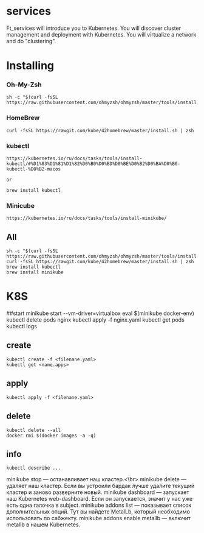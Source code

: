 # services

Ft_services will introduce you to Kubernetes. You will discover cluster management and
deployment with Kubernetes. You will virtualize a network and do "clustering".

# Installing

### Oh-My-Zsh
    sh -c "$(curl -fsSL https://raw.githubusercontent.com/ohmyzsh/ohmyzsh/master/tools/install.sh)"

### HomeBrew
    curl -fsSL https://rawgit.com/kube/42homebrew/master/install.sh | zsh

### kubectl
    https://kubernetes.io/ru/docs/tasks/tools/install-kubectl/#%D1%83%D1%81%D1%82%D0%B0%D0%BD%D0%BE%D0%B2%D0%BA%D0%B0-kubectl-%D0%B2-macos

    or

    brew install kubectl

### Minicube
    https://kubernetes.io/ru/docs/tasks/tools/install-minikube/


## All
    sh -c "$(curl -fsSL https://raw.githubusercontent.com/ohmyzsh/ohmyzsh/master/tools/install.sh)"
    curl -fsSL https://rawgit.com/kube/42homebrew/master/install.sh | zsh
    brew install kubectl
    brew install minikube


# K8S

##start
    minikube start --vm-driver=virtualbox
    eval $(minikube docker-env) 
    kubectl delete pods nginx
    kubectl apply -f nginx.yaml
    kubectl get pods
    kubectl logs

## create
    kubectl create -f <filenane.yaml> 
    kubectl get <name.apps>

## apply
    kubectl apply -f <filenane.yaml>

## delete 
    kubectl delete --all
    docker rmi $(docker images -a -q)
## info
    kubectl describe ...
  
minikube stop — останавливает наш кластер.<\br>
minikube delete — удаляет наш кластер. Если вы устроили бардак лучше удалите текущий кластер и заново разверните новый.
minikube dashboard — запускает наш Kubernetes web-dashboard. Если он запускается, значит у нас уже есть одна галочка в subject.
minikube addons list — показывает список дополнительных опций. Тут вы найдете MetalLb, который необходимо использовать по сабжекту.
minikube addons enable metallb — включит metallb в нашем Kubernetes.
